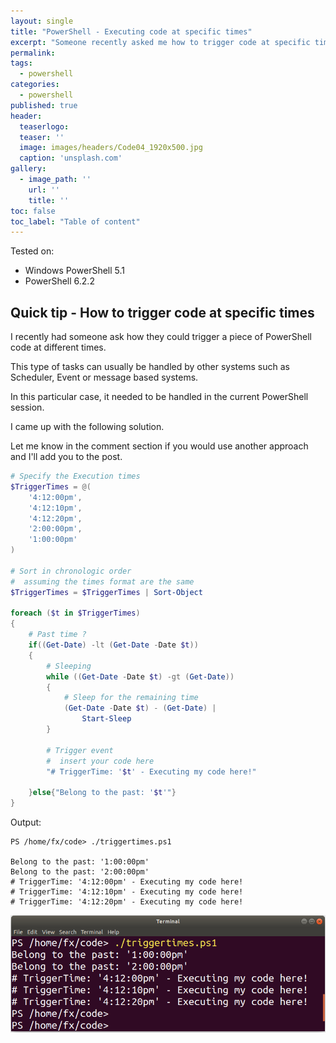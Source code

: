 ```yaml
---
layout: single
title: "PowerShell - Executing code at specific times"
excerpt: "Someone recently asked me how to trigger code at specific times without leveraging the scheduled tasks"
permalink:
tags: 
  - powershell
categories:
  - powershell
published: true
header:
  teaserlogo:
  teaser: ''
  image: images/headers/Code04_1920x500.jpg
  caption: 'unsplash.com'
gallery:
  - image_path: ''
    url: ''
    title: ''
toc: false
toc_label: "Table of content"
---
```


Tested on:
* Windows PowerShell 5.1
* PowerShell 6.2.2

## Quick tip - How to trigger code at specific times

I recently had someone ask how they could trigger a piece of PowerShell code at different times.

This type of tasks can usually be handled by other systems such as Scheduler, Event or message based systems.

In this particular case, it needed to be handled in the current PowerShell session.

I came up with the following solution.

Let me know in the comment section if you would use another approach and I'll add you to the post.

```powershell
# Specify the Execution times
$TriggerTimes = @(
    '4:12:00pm',
    '4:12:10pm',
    '4:12:20pm',
    '2:00:00pm',
    '1:00:00pm'
)

# Sort in chronologic order
#  assuming the times format are the same
$TriggerTimes = $TriggerTimes | Sort-Object

foreach ($t in $TriggerTimes)
{
    # Past time ?
    if((Get-Date) -lt (Get-Date -Date $t))
    {
        # Sleeping
        while ((Get-Date -Date $t) -gt (Get-Date))
        {
            # Sleep for the remaining time
            (Get-Date -Date $t) - (Get-Date) |
                Start-Sleep
        }

        # Trigger event
        #  insert your code here
        "# TriggerTime: '$t' - Executing my code here!"

    }else{"Belong to the past: '$t'"}
}
```

Output:

```text
PS /home/fx/code> ./triggertimes.ps1

Belong to the past: '1:00:00pm'
Belong to the past: '2:00:00pm'
# TriggerTime: '4:12:00pm' - Executing my code here!
# TriggerTime: '4:12:10pm' - Executing my code here!
# TriggerTime: '4:12:20pm' - Executing my code here!
```

![image-center](/images/2019/2019-09-06-powershell_execute_at_specific_triggertimes/powershell-triggertimes_output.png)
